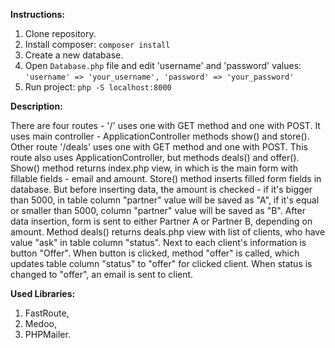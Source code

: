 **Instructions:**

1. Clone repository.
2. Install composer:
`composer install`
3. Create a new database.
4. Open `Database.php` file and edit 'username' and 'password' values:
`'username' => 'your_username',
'password' => 'your_password'`
3. Run project:
`php -S localhost:8000`

**Description:**

There are four routes - '/' uses one with GET method and one with POST. It uses main controller - ApplicationController
methods show() and store(). Other route '/deals' uses one with GET method and one with POST. This route also uses 
ApplicationController, but methods deals() and offer(). 
Show() method returns index.php view, in which is the main form with fillable fields - email and amount. 
Store() method inserts filled form fields in database. But before inserting data, the amount is checked - if it's bigger 
than 5000, in table column "partner" value will be saved as "A", if it's equal or smaller than 5000, column "partner" 
value will be saved as "B". After data insertion, form is sent to either Partner A or Partner B, depending on amount.
Method deals() returns deals.php view with list of clients, who have value "ask" in table column "status". Next to each 
client's information is button "Offer". When button is clicked, method "offer" is called, which updates table column 
"status" to "offer" for clicked client. When status is changed to "offer", an email is sent to client.

**Used Libraries:**

1. FastRoute,
2. Medoo,
3. PHPMailer.




